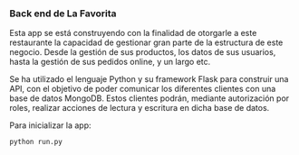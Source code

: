### Back end de La Favorita

Esta app se está construyendo con la finalidad de otorgarle a este restaurante la capacidad de gestionar gran parte de la estructura de este negocio. Desde la gestión de sus productos, los datos de sus usuarios, hasta la gestión de sus pedidos online, y un largo etc.

Se ha utilizado el lenguaje Python y su framework Flask para construir una API, con el objetivo de poder comunicar los diferentes clientes con una base de datos MongoDB. Estos clientes podrán, mediante autorización por roles, realizar acciones de lectura y escritura en dicha base de datos.

Para inicializar la app:
```
python run.py
```
